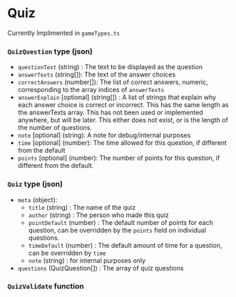 # Quiz

Currently Implimented in `gameTypes.ts`

### `QuizQuestion` type (json)
- `questionText` (string) : The text to be displayed as the question
- `answerTexts` (string[]): The text of the answer choices
- `correctAnswers` (number[]): The list of correct answers, numeric, corresponding to the array indices of `answerTexts`
- `answerExplain` [optional] (string[]) : A list of strings that explain why each answer choice is correct or incorrect. This has the same length as the answerTexts array. This has not been used or implemented anywhere, but will be later. This either does not exist, or is the length of the number of questions. 
- `note` [optional] (string): A note for debug/internal purposes
- `time` [optional] (number): The time allowed for this question, if different from the default
- `points` [optional] (number): The number of points for this question, if different from the default.

### `Quiz` type (json)
- `meta` (object):
    - `title` (string) : The name of the quiz
    - `author` (string) : The person who made this quiz
    - `pointDefault` (number) : The default number of points for each question, can be overridden by the `points` field on individual questions. 
    - `timeDefault` (number) : The default amount of time for a question, can be overridden by `time` 
    - `note` (string) : for internal purposes only
- `questions` (QuizQuestion[]) : The array of quiz questions

### `QuizValidate` function

